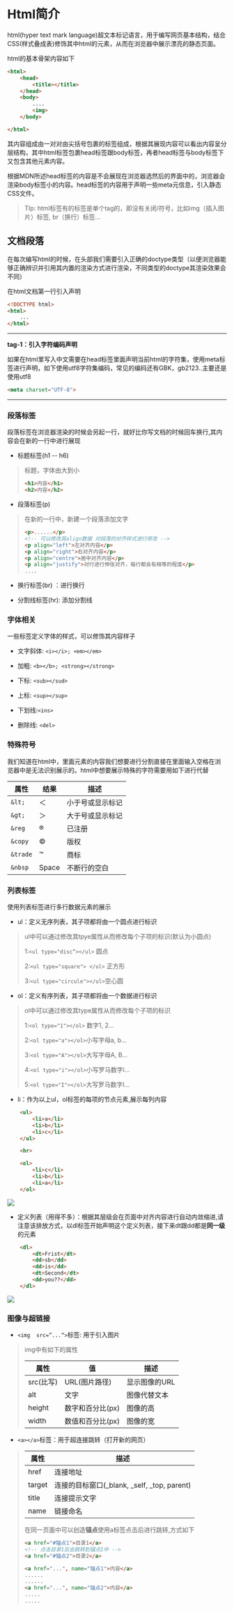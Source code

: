# Html简介

html(hyper text mark language)超文本标记语言，用于编写网页基本结构，结合CSS(样式叠成表)修饰其中html的元素，从而在浏览器中展示漂亮的静态页面。

html的基本骨架内容如下

```html
<html>
    <head>
        <title></title>
    </head>
    <body>
        ....
        <img>
    </body>    

</html>
```

其内容组成由一对对由尖括号包裹的标签组成，根据其展现内容可以看出内容呈分层结构，其中html标签包裹head标签跟body标签，再者head标签与body标签下又包含其他元素内容。

根据MDN所述head标签的内容是不会展现在浏览器选然后的界面中的，浏览器会渲染body标签小的内容。head标签的内容用于声明一些meta元信息，引入静态CSS文件。

> TIp: html标签有的标签是单个tag的，即没有关闭/符号，比如img（插入图片）标签, br（换行）标签...

## 文档段落

在每次编写html的时候，在头部我们需要引入正确的doctype类型（以便浏览器能够正确辨识并引用其内置的渲染方式进行渲染，不同类型的doctype其渲染效果会不同）

在html文档第一行引入声明

```html
<!DOCTYPE html>
<html>
    ...
</html>
```

-----------------------------------

**tag-1：引入字符编码声明**

如果在html里写入中文需要在head标签里面声明当前html的字符集，使用meta标签进行声明，如下使用utf8字符集编码，常见的编码还有GBK，gb2123..主要还是使用utf8

```html
<meta charset="UTF-8">
```

--------------------------

### 段落标签

段落标签在浏览器渲染的时候会另起一行，就好比你写文档的时候回车换行,其内容会在新的一行中进行展现

* 标题标签(h1 -- h6)

> 标题，字体由大到小
> 
> ```html
> <h1>内容</h1>
> <h2>内容</h2>
> ```

* 段落标签(p)

> 在新的一行中，新建一个段落添加文字
> 
> ```html
> <p>......</p>
> <!-- 可以修改其align数据 对段落的对齐样式进行修改 -->
> <p align="left">左对齐内容</p>
> <p align="right">右对齐内容</p>
> <p align="centre">居中对齐内容</p>
> <p align="justify">对行进行伸张对齐，每行都会有相等的程度</p>
> ....
> ```

* 换行标签(br) ：进行换行

* 分割线标签(hr):  添加分割线

### 字体相关

一些标签定义字体的样式，可以修饰其内容样子

* 文字斜体: `<i></i>; <em></em>`

* 加粗: `<b></b>; <strong></strong>`

* 下标: `<sub></sud>`

* 上标: `<sup></sup>`

* 下划线:`<ins>`

* 删除线: `<del>`

### 特殊符号

我们知道在html中，里面元素的内容我们想要进行分割直接在里面输入空格在浏览器中是无法识别展示的。html中想要展示特殊的字符需要用如下进行代替

| 属性       | 结果    | 描述       |
| -------- | ----- | -------- |
| `&lt;`   | ＜     | 小于号或显示标记 |
| `&gt;`   | ＞     | 大于号或显示标记 |
| `&reg`   | ®     | 已注册      |
| `&copy`  | ©     | 版权       |
| `&trade` | ™     | 商标       |
| `&nbsp`  | Space | 不断行的空白   |

### 列表标签

使用列表标签进行多行数据元素的展示

* ul：定义无序列表，其子项都将由一个圆点进行标识

> ul中可以通过修改其tpye属性从而修改每个子项的标识(默认为小圆点)
> 
> 1:`<ul type="disc“></ul>` 圆点
> 
> 2:`<ul type="square"> </ul>` 正方形
> 
> 3:`<ul type="circule"></ul>`空心圆

* ol：定义有序列表，其子项都将由一个数据进行标识

> ol中可以通过修改其type属性从而修改每个子项的标识
> 
> 1:`<ol type="1"></ol>` 数字1, 2...
> 
> 2:`<ol type="a"></ol>`小写字母a, b...
> 
> 3:`<ol type="A"></ol>`大写字母A, B...
> 
> 4:`<ol type="i"></ol>`小写罗马数字i...
> 
> 5:`<ol type="I"></ol>`大写罗马数字I...

* li：作为以上ul，ol标签的每项的节点元素,展示每列内容

```html
    <ul>
        <li>a</li>
        <li>b</li>
        <li>c</li>
    </ul>

    <hr>

    <ol>
        <li>c</li>
        <li>b</li>
        <li>a</li>
    </ol>
```

![](./img/list_prview.png)

* 定义列表（用得不多）：根据其层级会在页面中对齐内容进行自动内敛缩进,请注意该排放方式，以dl标签开始声明这个定义列表，接下来dt跟dd都是**同一级**的元素

```html
    <dl>
        <dt>Frist</dt>
        <dd>sb</dd>
        <dd>is</dd>
        <dt>Second</dt>
        <dd>you??</dd>
    </dl>
```

![](./img/custom_li.png)

### 图像与超链接

* `<img  src=”...“>`标签: 用于引入图片

> img中有如下的属性
> 
> | 属性      | 值          | 描述       |
> | ------- | ---------- | -------- |
> | src(比写) | URL(图片路径)  | 显示图像的URL |
> | alt     | 文字         | 图像代替文本   |
> | height  | 数字和百分比(px) | 图像的高     |
> | width   | 数值和百分比(px) | 图像的宽     |

* `<a></a>`标签：用于超连接跳转（打开新的网页）

> | 属性     | 描述                                   |
> | ------ | ------------------------------------ |
> | href   | 连接地址                                 |
> | target | 连接的目标窗口(_blank, _self, _top, parent) |
> | title  | 连接提示文字                               |
> | name   | 链接命名                                 |
> 
> 在同一页面中可以创造**锚点**使用a标签点击后进行跳转,方式如下
> 
> ```html
> <a href="#锚点1">目录1</a>
> <!-- 点击目录1后会跳转到锚点1中 -->
> <a href="#锚点2">目录2</a>
> 
> <a href="...", name="锚点1">内容</a>
> ......
> ......
> <a href="...", name="锚点2">内容</a>
> .....
> .....
> ```

